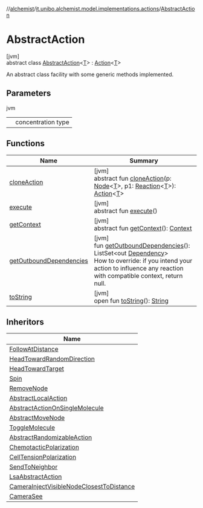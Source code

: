 //[alchemist](../../../index.md)/[it.unibo.alchemist.model.implementations.actions](../index.md)/[AbstractAction](index.md)

# AbstractAction

[jvm]\
abstract class [AbstractAction](index.md)<[T](index.md)> : [Action](../../it.unibo.alchemist.model.interfaces/-action/index.md)<[T](../../it.unibo.alchemist.model.implementations.timedistributions/-weibull-distributed-weibull-time/index.md)> 

An abstract class facility with some generic methods implemented.

## Parameters

jvm

| | |
|---|---|
| <T> | concentration type |

## Functions

| Name | Summary |
|---|---|
| [cloneAction](../../it.unibo.alchemist.model.interfaces/-action/clone-action.md) | [jvm]<br>abstract fun [cloneAction](../../it.unibo.alchemist.model.interfaces/-action/clone-action.md)(p: [Node](../../it.unibo.alchemist.model.interfaces/-node/index.md)<[T](../../it.unibo.alchemist.model.implementations.timedistributions/-weibull-distributed-weibull-time/index.md)>, p1: [Reaction](../../it.unibo.alchemist.model.interfaces/-reaction/index.md)<[T](../../it.unibo.alchemist.model.implementations.timedistributions/-weibull-distributed-weibull-time/index.md)>): [Action](../../it.unibo.alchemist.model.interfaces/-action/index.md)<[T](../../it.unibo.alchemist.model.implementations.timedistributions/-weibull-distributed-weibull-time/index.md)> |
| [execute](../../it.unibo.alchemist.model.interfaces/-action/execute.md) | [jvm]<br>abstract fun [execute](../../it.unibo.alchemist.model.interfaces/-action/execute.md)() |
| [getContext](../../it.unibo.alchemist.model.interfaces/-action/get-context.md) | [jvm]<br>abstract fun [getContext](../../it.unibo.alchemist.model.interfaces/-action/get-context.md)(): [Context](../../it.unibo.alchemist.model.interfaces/-context/index.md) |
| [getOutboundDependencies](get-outbound-dependencies.md) | [jvm]<br>fun [getOutboundDependencies](get-outbound-dependencies.md)(): ListSet<out [Dependency](../../it.unibo.alchemist.model.interfaces/-dependency/index.md)><br>How to override: if you intend your action to influence any reaction with compatible context, return null. |
| [toString](to-string.md) | [jvm]<br>open fun [toString](to-string.md)(): [String](https://docs.oracle.com/javase/8/docs/api/java/lang/String.html) |

## Inheritors

| Name |
|---|
| [FollowAtDistance](../-follow-at-distance/index.md) |
| [HeadTowardRandomDirection](../-head-toward-random-direction/index.md) |
| [HeadTowardTarget](../-head-toward-target/index.md) |
| [Spin](../-spin/index.md) |
| [RemoveNode](../-remove-node/index.md) |
| [AbstractLocalAction](../-abstract-local-action/index.md) |
| [AbstractActionOnSingleMolecule](../-abstract-action-on-single-molecule/index.md) |
| [AbstractMoveNode](../-abstract-move-node/index.md) |
| [ToggleMolecule](../-toggle-molecule/index.md) |
| [AbstractRandomizableAction](../-abstract-randomizable-action/index.md) |
| [ChemotacticPolarization](../-chemotactic-polarization/index.md) |
| [CellTensionPolarization](../-cell-tension-polarization/index.md) |
| [SendToNeighbor](../-send-to-neighbor/index.md) |
| [LsaAbstractAction](../-lsa-abstract-action/index.md) |
| [CameraInjectVisibleNodeClosestToDistance](../-camera-inject-visible-node-closest-to-distance/index.md) |
| [CameraSee](../-camera-see/index.md) |
